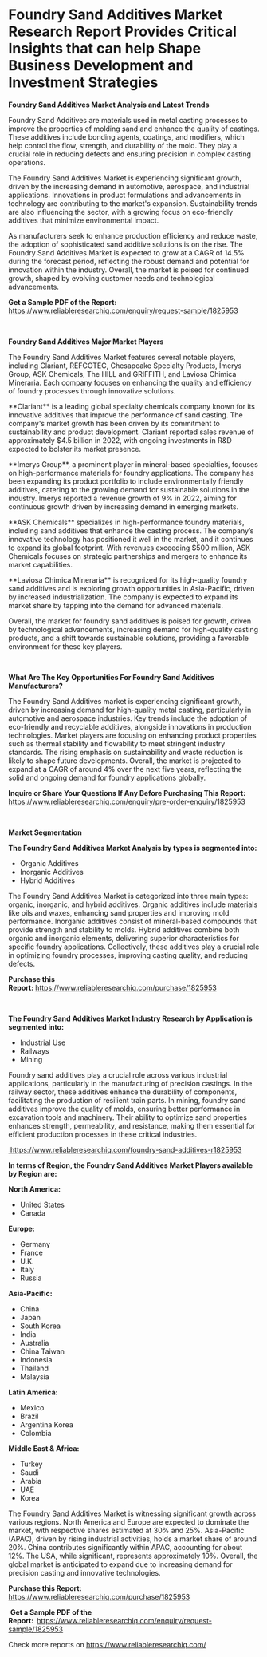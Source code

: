 <p><h1>Foundry Sand Additives Market Research Report Provides Critical Insights that can help Shape Business Development and Investment Strategies</h1></p><p><strong>Foundry Sand Additives Market Analysis and Latest Trends</strong></p>
<p><p>Foundry Sand Additives are materials used in metal casting processes to improve the properties of molding sand and enhance the quality of castings. These additives include bonding agents, coatings, and modifiers, which help control the flow, strength, and durability of the mold. They play a crucial role in reducing defects and ensuring precision in complex casting operations.</p><p>The Foundry Sand Additives Market is experiencing significant growth, driven by the increasing demand in automotive, aerospace, and industrial applications. Innovations in product formulations and advancements in technology are contributing to the market's expansion. Sustainability trends are also influencing the sector, with a growing focus on eco-friendly additives that minimize environmental impact.</p><p>As manufacturers seek to enhance production efficiency and reduce waste, the adoption of sophisticated sand additive solutions is on the rise. The Foundry Sand Additives Market is expected to grow at a CAGR of 14.5% during the forecast period, reflecting the robust demand and potential for innovation within the industry. Overall, the market is poised for continued growth, shaped by evolving customer needs and technological advancements.</p></p>
<p><strong>Get a Sample PDF of the Report:&nbsp;</strong> <a href="https://www.reliableresearchiq.com/enquiry/request-sample/1825953?utm_campaign=2144&utm_medium=2&utm_source=Github&utm_content=ia&utm_term=03022025&utm_id=foundry-sand-additives">https://www.reliableresearchiq.com/enquiry/request-sample/1825953</a></p>
<p>&nbsp;</p>
<p><strong>Foundry Sand Additives Major Market Players</strong></p>
<p><p>The Foundry Sand Additives Market features several notable players, including Clariant, REFCOTEC, Chesapeake Specialty Products, Imerys Group, ASK Chemicals, The HILL and GRIFFITH, and Laviosa Chimica Mineraria. Each company focuses on enhancing the quality and efficiency of foundry processes through innovative solutions.</p><p>**Clariant** is a leading global specialty chemicals company known for its innovative additives that improve the performance of sand casting. The company's market growth has been driven by its commitment to sustainability and product development. Clariant reported sales revenue of approximately $4.5 billion in 2022, with ongoing investments in R&D expected to bolster its market presence.</p><p>**Imerys Group**, a prominent player in mineral-based specialties, focuses on high-performance materials for foundry applications. The company has been expanding its product portfolio to include environmentally friendly additives, catering to the growing demand for sustainable solutions in the industry. Imerys reported a revenue growth of 9% in 2022, aiming for continuous growth driven by increasing demand in emerging markets.</p><p>**ASK Chemicals** specializes in high-performance foundry materials, including sand additives that enhance the casting process. The company’s innovative technology has positioned it well in the market, and it continues to expand its global footprint. With revenues exceeding $500 million, ASK Chemicals focuses on strategic partnerships and mergers to enhance its market capabilities.</p><p>**Laviosa Chimica Mineraria** is recognized for its high-quality foundry sand additives and is exploring growth opportunities in Asia-Pacific, driven by increased industrialization. The company is expected to expand its market share by tapping into the demand for advanced materials.</p><p>Overall, the market for foundry sand additives is poised for growth, driven by technological advancements, increasing demand for high-quality casting products, and a shift towards sustainable solutions, providing a favorable environment for these key players.</p></p>
<p>&nbsp;</p>
<p><strong>What Are The Key Opportunities For Foundry Sand Additives Manufacturers?</strong></p>
<p><p>The Foundry Sand Additives market is experiencing significant growth, driven by increasing demand for high-quality metal casting, particularly in automotive and aerospace industries. Key trends include the adoption of eco-friendly and recyclable additives, alongside innovations in production technologies. Market players are focusing on enhancing product properties such as thermal stability and flowability to meet stringent industry standards. The rising emphasis on sustainability and waste reduction is likely to shape future developments. Overall, the market is projected to expand at a CAGR of around 4% over the next five years, reflecting the solid and ongoing demand for foundry applications globally.</p></p>
<p><strong>Inquire or Share Your Questions If Any Before Purchasing This Report:</strong> <a href="https://www.reliableresearchiq.com/enquiry/pre-order-enquiry/1825953?utm_campaign=2144&utm_medium=2&utm_source=Github&utm_content=ia&utm_term=03022025&utm_id=foundry-sand-additives">https://www.reliableresearchiq.com/enquiry/pre-order-enquiry/1825953</a></p>
<p>&nbsp;</p>
<p><strong>Market Segmentation</strong></p>
<p><strong>The Foundry Sand Additives Market Analysis by types is segmented into:</strong></p>
<p><ul><li>Organic Additives</li><li>Inorganic Additives</li><li>Hybrid Additives</li></ul></p>
<p><p>The Foundry Sand Additives Market is categorized into three main types: organic, inorganic, and hybrid additives. Organic additives include materials like oils and waxes, enhancing sand properties and improving mold performance. Inorganic additives consist of mineral-based compounds that provide strength and stability to molds. Hybrid additives combine both organic and inorganic elements, delivering superior characteristics for specific foundry applications. Collectively, these additives play a crucial role in optimizing foundry processes, improving casting quality, and reducing defects.</p></p>
<p><strong>Purchase this Report:&nbsp;</strong><a href="https://www.reliableresearchiq.com/purchase/1825953?utm_campaign=2144&utm_medium=2&utm_source=Github&utm_content=ia&utm_term=03022025&utm_id=foundry-sand-additives">https://www.reliableresearchiq.com/purchase/1825953</a></p>
<p>&nbsp;</p>
<p><strong>The Foundry Sand Additives Market Industry Research by Application is segmented into:</strong></p>
<p><ul><li>Industrial Use</li><li>Railways</li><li>Mining</li></ul></p>
<p><p>Foundry sand additives play a crucial role across various industrial applications, particularly in the manufacturing of precision castings. In the railway sector, these additives enhance the durability of components, facilitating the production of resilient train parts. In mining, foundry sand additives improve the quality of molds, ensuring better performance in excavation tools and machinery. Their ability to optimize sand properties enhances strength, permeability, and resistance, making them essential for efficient production processes in these critical industries.</p></p>
<p><a href="https://www.reliableresearchiq.com/foundry-sand-additives-r1825953?utm_campaign=2144&utm_medium=2&utm_source=Github&utm_content=ia&utm_term=03022025&utm_id=foundry-sand-additives">&nbsp;https://www.reliableresearchiq.com/foundry-sand-additives-r1825953</a></p>
<p><strong>In terms of Region, the Foundry Sand Additives Market Players available by Region are:</strong></p>
<p>
    <p> <strong> North America: </strong>
        <ul>
            <li>United States</li>
            <li>Canada</li>
        </ul>
        </p> 
    <p> <strong> Europe: </strong>
        <ul>
            <li>Germany</li>
            <li>France</li>
            <li>U.K.</li>
            <li>Italy</li>
            <li>Russia</li>
        </ul>
        </p> 
    <p> <strong> Asia-Pacific: </strong>
        <ul>
            <li>China</li>
            <li>Japan</li>
            <li>South Korea</li>
            <li>India</li>
            <li>Australia</li>
            <li>China Taiwan</li>
            <li>Indonesia</li>
            <li>Thailand</li>
            <li>Malaysia</li>
        </ul>
        </p> 
    <p> <strong> Latin America: </strong>
        <ul>
            <li>Mexico</li>
            <li>Brazil</li>
            <li>Argentina Korea</li>
            <li>Colombia</li>
        </ul>
        </p> 
    <p> <strong> Middle East & Africa: </strong>
        <ul>
            <li>Turkey</li>
            <li>Saudi</li>
            <li>Arabia</li>
            <li>UAE</li>
            <li>Korea</li>
        </ul>
    </p>
    </p>
<p><p>The Foundry Sand Additives Market is witnessing significant growth across various regions. North America and Europe are expected to dominate the market, with respective shares estimated at 30% and 25%. Asia-Pacific (APAC), driven by rising industrial activities, holds a market share of around 20%. China contributes significantly within APAC, accounting for about 12%. The USA, while significant, represents approximately 10%. Overall, the global market is anticipated to expand due to increasing demand for precision casting and innovative technologies.</p></p>
<p><strong>Purchase this Report: </strong><a href="https://www.reliableresearchiq.com/purchase/1825953?utm_campaign=2144&utm_medium=2&utm_source=Github&utm_content=ia&utm_term=03022025&utm_id=foundry-sand-additives">https://www.reliableresearchiq.com/purchase/1825953</a></p>
<p>&nbsp;<strong>Get a Sample PDF of the Report:&nbsp;&nbsp;</strong><a href="https://www.reliableresearchiq.com/enquiry/request-sample/1825953?utm_campaign=2144&utm_medium=2&utm_source=Github&utm_content=ia&utm_term=03022025&utm_id=foundry-sand-additives">https://www.reliableresearchiq.com/enquiry/request-sample/1825953</a></p>
<p><strong></strong></p>
<p>Check more reports on <a href="https://www.reliableresearchiq.com/?utm_campaign=2144&utm_medium=2&utm_source=Github&utm_content=ia&utm_term=03022025&utm_id=foundry-sand-additives">https://www.reliableresearchiq.com/</a></p>
